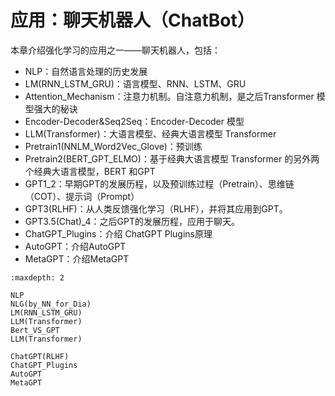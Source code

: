 

<!--
 * @version:
 * @Author:  StevenJokess（蔡舒起） https://github.com/StevenJokess
 * @Date: 2023-10-25 23:19:44
 * @LastEditors:  StevenJokess（蔡舒起） https://github.com/StevenJokess
 * @LastEditTime: 2023-11-04 09:32:15
 * @Description:
 * @Help me: make friends by a867907127@gmail.com and help me get some “foreign” things or service I need in life; 如有帮助，请资助，失业3年了。![支付宝收款码](https://github.com/StevenJokess/d2rl/blob/master/img/%E6%94%B6.jpg)
 * @TODO::
 * @Reference:
-->
# 应用：聊天机器人（ChatBot）

本章介绍强化学习的应用之一——聊天机器人，包括：

- NLP：自然语言处理的历史发展
- LM(RNN_LSTM_GRU)：语言模型、RNN、LSTM、GRU
- Attention_Mechanism：注意力机制。自注意力机制，是之后Transformer 模型强大的秘诀
- Encoder-Decoder&Seq2Seq：Encoder-Decoder 模型
- LLM(Transformer)：大语言模型、经典大语言模型 Transformer
- Pretrain1(NNLM_Word2Vec_Glove)：预训练
- Pretrain2(BERT_GPT_ELMO)：基于经典大语言模型 Transformer 的另外两个经典大语言模型，BERT 和GPT
- GPT1_2：早期GPT的发展历程，以及预训练过程（Pretrain）、思维链（COT）、提示词（Prompt）
- GPT3(RLHF)：从人类反馈强化学习（RLHF），并将其应用到GPT。
- GPT3.5(Chat)_4：之后GPT的发展历程，应用于聊天。
- ChatGPT_Plugins：介绍 ChatGPT Plugins原理
- AutoGPT：介绍AutoGPT
- MetaGPT：介绍MetaGPT

```toc
:maxdepth: 2

NLP
NLG(by_NN_for_Dia)
LM(RNN_LSTM_GRU)
LLM(Transformer)
Bert_VS_GPT
LLM(Transformer)

ChatGPT(RLHF)
ChatGPT_Plugins
AutoGPT
MetaGPT
```
